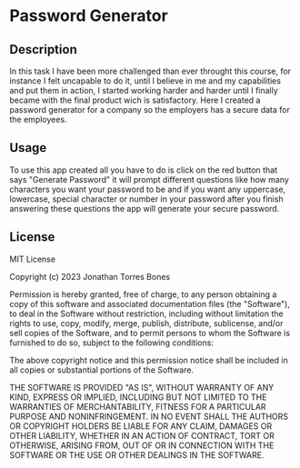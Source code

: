# Password Generator

## Description

In this task I have been more challenged than ever throught this course, for instance I felt uncapable to do it, until I believe in me and my capabilities and put them in action, I started working harder and harder until I finally became with the final product wich is satisfactory. Here I created a password generator for a company so the employers has a secure data for the employees.

## Usage

To use this app created all you have to do is click on the red button that says "Generate Password" it will prompt different questions like how many characters you want your password to be and if you want any uppercase, lowercase, special character or number in your password after you finish answering these questions the app will generate your secure password.

## License

MIT License

Copyright (c) 2023 Jonathan Torres Bones

Permission is hereby granted, free of charge, to any person obtaining a copy
of this software and associated documentation files (the "Software"), to deal
in the Software without restriction, including without limitation the rights
to use, copy, modify, merge, publish, distribute, sublicense, and/or sell
copies of the Software, and to permit persons to whom the Software is
furnished to do so, subject to the following conditions:

The above copyright notice and this permission notice shall be included in all
copies or substantial portions of the Software.

THE SOFTWARE IS PROVIDED "AS IS", WITHOUT WARRANTY OF ANY KIND, EXPRESS OR
IMPLIED, INCLUDING BUT NOT LIMITED TO THE WARRANTIES OF MERCHANTABILITY,
FITNESS FOR A PARTICULAR PURPOSE AND NONINFRINGEMENT. IN NO EVENT SHALL THE
AUTHORS OR COPYRIGHT HOLDERS BE LIABLE FOR ANY CLAIM, DAMAGES OR OTHER
LIABILITY, WHETHER IN AN ACTION OF CONTRACT, TORT OR OTHERWISE, ARISING FROM,
OUT OF OR IN CONNECTION WITH THE SOFTWARE OR THE USE OR OTHER DEALINGS IN THE
SOFTWARE.